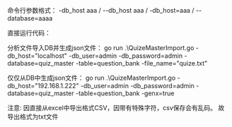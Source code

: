 

命令行参数格式：
-db_host aaa / --db_host aaa / -db_host=aaa / --database=aaaa



直接运行代码：

分析文件导入DB并生成json文件：
go run .\QuizeMasterImport.go -db_host="localhost" -db_user=admin -db_password=admin -database=quiz_master -table=question_bank -file_name="quize.txt"


仅仅从DB中生成json文件：
go run .\QuizeMasterImport.go -db_host="192.168.1.222" -db_user=admin -db_password=admin -database=quiz_master -table=question_bank -genx=true

注意:
因直接从excel中导出格式CSV，因带有特殊字符，csv保存会有乱码。
故导出格式为txt文件